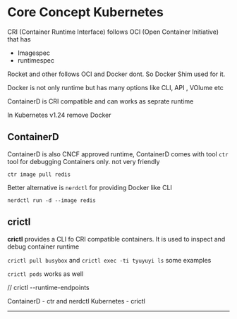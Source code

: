 # Core Concept Kubernetes






CRI (Container Runtime Interface) follows OCI (Open Container Initiative) that has 
- Imagespec
- runtimespec

Rocket and other follows OCI and Docker dont. So Docker Shim used for it.

Docker is not only runtime but has many options like CLI, API , VOlume etc

ContainerD is CRI compatible and can works as seprate runtime

In Kubernetes v1.24 remove Docker

## ContainerD

ContainerD is also CNCF approved runtime, ContainerD comes with tool ``ctr`` tool for debugging Containers only. not very friendly 

``ctr image pull redis`` 

Better alternative is ``nerdctl`` for providing Docker like CLI 

``nerdctl run -d --image redis``

## crictl

**crictl** provides a CLI fo CRI compatible containers. It is used to inspect and debug container runtime

``crictl pull busybox`` and ``crictl exec -ti tyuyuyi ls`` some examples

``crictl pods`` works as well 

// crictl --runtime-endpoints

ContainerD - ctr and nerdctl 
Kubernetes - crictl

---

